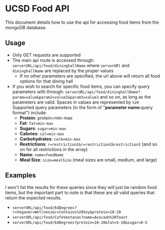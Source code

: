 # UCSD Food API
This document details how to use the api for accessing food items from the mongoDB database.
## Usage
 - Only GET requests are supported
 - The main api route is accessed through: `serverURL/api/food/dininghallName` where `serverURl` and `dininghallName` are replaced by the proper values
	 - If no other parameters are specified, the url above will return all food options for that dining hall
 - If you wish to search for specific food items, you can specify query parameters with through: `serverURL/api/food/dininghallName?param=value&param2=value2&param3=value3` and so on, as long as the parameters are valid. Spaces in values are represented by `%20` Supported query parameters (in the form of "**parameter name**:query format") include:
	 - **Protein**: protein=min-max
	 - **Fat**: `fat=min-max`
	 - **Sugars**: `sugar=min-max`
	 - **Calories**: `cal=min-max`
	 - **Carbohydrates**: `carb=min-max`
	 - **Restrictions**: `r=restriction1&r=restriction2&restriction3` (and so on for all restrictions in the array)
	 - **Name**: `name=foodName`
	 - **Meal Size**: `size=mealSize` (meal sizes are small, medium, and large)
## Examples
I won't list the results for these queries since they will just be random food items, but the important part to note is that these are all valid queries that return the expected results.
 - `serverURL/api/food/64Degrees?r=Vegan&r=Wellness&r=Contains%20Soy&protein=10-20`
 - `serverURL/api/food/CafeVentanas?name=Avocado%20Toast`
 - `serverURL/api/food/64Degrees?protein=10-20&fat=5-10&sugar=0-5`
